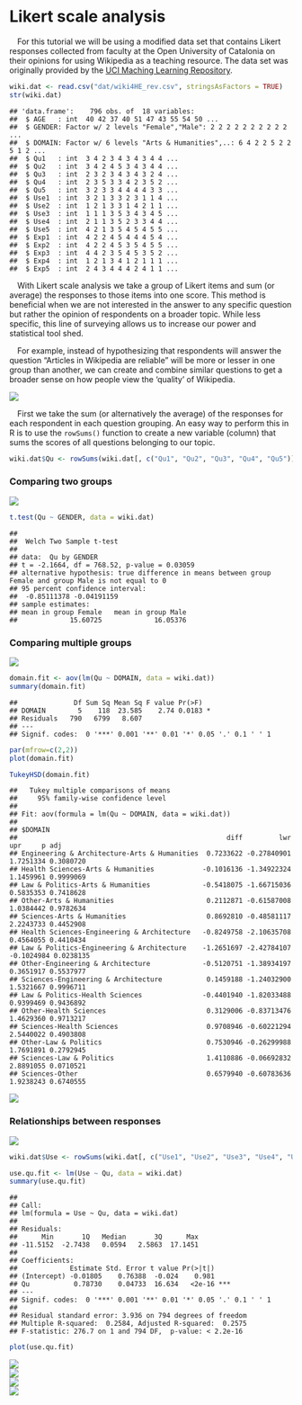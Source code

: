 
# Likert scale analysis

 For this tutorial we will be using a modified data set that contains
Likert responses collected from faculty at the Open University of
Catalonia on their opinions for using Wikipedia as a teaching resource.
The data set was originally provided by the [UCI Maching Learning
Repository](https://archive.ics.uci.edu/ml/datasets/wiki4he).

``` r
wiki.dat <- read.csv("dat/wiki4HE_rev.csv", stringsAsFactors = TRUE)
str(wiki.dat)
```

    ## 'data.frame':    796 obs. of  18 variables:
    ##  $ AGE   : int  40 42 37 40 51 47 43 55 54 50 ...
    ##  $ GENDER: Factor w/ 2 levels "Female","Male": 2 2 2 2 2 2 2 2 2 2 ...
    ##  $ DOMAIN: Factor w/ 6 levels "Arts & Humanities",..: 6 4 2 2 5 2 2 5 1 2 ...
    ##  $ Qu1   : int  3 4 2 3 4 3 4 3 4 4 ...
    ##  $ Qu2   : int  3 4 2 4 5 3 4 3 4 4 ...
    ##  $ Qu3   : int  2 3 2 3 4 3 4 3 2 4 ...
    ##  $ Qu4   : int  2 3 5 3 3 4 2 3 5 2 ...
    ##  $ Qu5   : int  3 2 3 3 4 4 4 4 3 3 ...
    ##  $ Use1  : int  3 2 1 3 3 2 3 1 1 4 ...
    ##  $ Use2  : int  1 2 1 3 3 1 4 2 1 1 ...
    ##  $ Use3  : int  1 1 1 3 5 3 4 3 4 5 ...
    ##  $ Use4  : int  2 1 1 3 5 2 3 3 4 4 ...
    ##  $ Use5  : int  4 2 1 3 5 4 5 4 5 5 ...
    ##  $ Exp1  : int  4 2 2 4 5 4 4 4 5 4 ...
    ##  $ Exp2  : int  4 2 2 4 5 3 5 4 5 5 ...
    ##  $ Exp3  : int  4 4 2 3 5 4 5 3 5 2 ...
    ##  $ Exp4  : int  1 2 1 3 4 1 2 1 1 1 ...
    ##  $ Exp5  : int  2 4 3 4 4 4 2 4 1 1 ...

 With Likert scale analysis we take a group of Likert items and sum (or
average) the responses to those items into one score. This method is
beneficial when we are not interested in the answer to any specific
question but rather the opinion of respondents on a broader topic. While
less specific, this line of surveying allows us to increase our power
and statistical tool shed.

 For example, instead of hypothesizing that respondents will answer the
question “Articles in Wikipedia are reliable” will be more or lesser in
one group than another, we can create and combine similar questions to
get a broader sense on how people view the ‘quality’ of Wikipedia.

<img src="img/Likert-scale/Qu_plot1-1.png" style="display: block; margin: auto;" />

 First we take the sum (or alternatively the average) of the responses
for each respondent in each question grouping. An easy way to perform
this in R is to use the `rowSums()` function to create a new variable
(column) that sums the scores of all questions belonging to our topic.

``` r
wiki.dat$Qu <- rowSums(wiki.dat[, c("Qu1", "Qu2", "Qu3", "Qu4", "Qu5")])
```

### Comparing two groups

<img src="img/Likert-scale/Qu_GENDER_plot-1.png" style="display: block; margin: auto;" />

``` r
t.test(Qu ~ GENDER, data = wiki.dat)
```

    ## 
    ##  Welch Two Sample t-test
    ## 
    ## data:  Qu by GENDER
    ## t = -2.1664, df = 768.52, p-value = 0.03059
    ## alternative hypothesis: true difference in means between group Female and group Male is not equal to 0
    ## 95 percent confidence interval:
    ##  -0.85111378 -0.04191159
    ## sample estimates:
    ## mean in group Female   mean in group Male 
    ##             15.60725             16.05376

### Comparing multiple groups

<img src="img/Likert-scale/Qu_DOMAIN_plot-1.png" style="display: block; margin: auto;" />

``` r
domain.fit <- aov(lm(Qu ~ DOMAIN, data = wiki.dat))
summary(domain.fit)
```

    ##              Df Sum Sq Mean Sq F value Pr(>F)  
    ## DOMAIN        5    118  23.585    2.74 0.0183 *
    ## Residuals   790   6799   8.607                 
    ## ---
    ## Signif. codes:  0 '***' 0.001 '**' 0.01 '*' 0.05 '.' 0.1 ' ' 1

``` r
par(mfrow=c(2,2))
plot(domain.fit)

TukeyHSD(domain.fit)
```

    ##   Tukey multiple comparisons of means
    ##     95% family-wise confidence level
    ## 
    ## Fit: aov(formula = lm(Qu ~ DOMAIN, data = wiki.dat))
    ## 
    ## $DOMAIN
    ##                                                    diff         lwr        upr     p adj
    ## Engineering & Architecture-Arts & Humanities  0.7233622 -0.27840901  1.7251334 0.3080720
    ## Health Sciences-Arts & Humanities            -0.1016136 -1.34922324  1.1459961 0.9999069
    ## Law & Politics-Arts & Humanities             -0.5418075 -1.66715036  0.5835353 0.7418628
    ## Other-Arts & Humanities                       0.2112871 -0.61587008  1.0384442 0.9782634
    ## Sciences-Arts & Humanities                    0.8692810 -0.48581117  2.2243733 0.4452908
    ## Health Sciences-Engineering & Architecture   -0.8249758 -2.10635708  0.4564055 0.4410434
    ## Law & Politics-Engineering & Architecture    -1.2651697 -2.42784107 -0.1024984 0.0238135
    ## Other-Engineering & Architecture             -0.5120751 -1.38934197  0.3651917 0.5537977
    ## Sciences-Engineering & Architecture           0.1459188 -1.24032900  1.5321667 0.9996711
    ## Law & Politics-Health Sciences               -0.4401940 -1.82033488  0.9399469 0.9436892
    ## Other-Health Sciences                         0.3129006 -0.83713476  1.4629360 0.9713217
    ## Sciences-Health Sciences                      0.9708946 -0.60221294  2.5440022 0.4903808
    ## Other-Law & Politics                          0.7530946 -0.26299988  1.7691891 0.2792945
    ## Sciences-Law & Politics                       1.4110886 -0.06692832  2.8891055 0.0710521
    ## Sciences-Other                                0.6579940 -0.60783636  1.9238243 0.6740555

<img src="img/Likert-scale/unnamed-chunk-3-1.png" style="display: block; margin: auto;" />

### Relationships between responses

<img src="img/Likert-scale/use_vs_qu-1.png" style="display: block; margin: auto;" />

``` r
wiki.dat$Use <- rowSums(wiki.dat[, c("Use1", "Use2", "Use3", "Use4", "Use5")])

use.qu.fit <- lm(Use ~ Qu, data = wiki.dat)
summary(use.qu.fit)
```

    ## 
    ## Call:
    ## lm(formula = Use ~ Qu, data = wiki.dat)
    ## 
    ## Residuals:
    ##      Min       1Q   Median       3Q      Max 
    ## -11.5152  -2.7438   0.0594   2.5863  17.1451 
    ## 
    ## Coefficients:
    ##             Estimate Std. Error t value Pr(>|t|)    
    ## (Intercept) -0.01805    0.76388  -0.024    0.981    
    ## Qu           0.78730    0.04733  16.634   <2e-16 ***
    ## ---
    ## Signif. codes:  0 '***' 0.001 '**' 0.01 '*' 0.05 '.' 0.1 ' ' 1
    ## 
    ## Residual standard error: 3.936 on 794 degrees of freedom
    ## Multiple R-squared:  0.2584, Adjusted R-squared:  0.2575 
    ## F-statistic: 276.7 on 1 and 794 DF,  p-value: < 2.2e-16

``` r
plot(use.qu.fit)
```

<img src="img/Likert-scale/unnamed-chunk-4-1.png" style="display: block; margin: auto;" /><img src="img/Likert-scale/unnamed-chunk-4-2.png" style="display: block; margin: auto;" /><img src="img/Likert-scale/unnamed-chunk-4-3.png" style="display: block; margin: auto;" /><img src="img/Likert-scale/unnamed-chunk-4-4.png" style="display: block; margin: auto;" />
